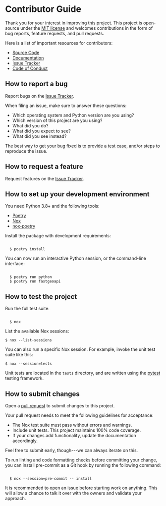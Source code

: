 # Contributor Guide

Thank you for your interest in improving this project. This project is
open-source under the [MIT license](https://opensource.org/licenses/MIT)
and welcomes contributions in the form of bug reports, feature requests,
and pull requests.

Here is a list of important resources for contributors:

- [Source Code](https://github.com/geobeyond/fastgeoapi)
- [Documentation](https://fastgeoapi.readthedocs.io/)
- [Issue Tracker](https://github.com/geobeyond/fastgeoapi/issues)
- [Code of Conduct](CODE_OF_CONDUCT.rst)

## How to report a bug

Report bugs on the [Issue
Tracker](https://github.com/geobeyond/fastgeoapi/issues).

When filing an issue, make sure to answer these questions:

- Which operating system and Python version are you using?
- Which version of this project are you using?
- What did you do?
- What did you expect to see?
- What did you see instead?

The best way to get your bug fixed is to provide a test case, and/or
steps to reproduce the issue.

## How to request a feature

Request features on the [Issue
Tracker](https://github.com/geobeyond/fastgeoapi/issues).

## How to set up your development environment

You need Python 3.8+ and the following tools:

- [Poetry](https://python-poetry.org/)
- [Nox](https://nox.thea.codes/)
- [nox-poetry](https://nox-poetry.readthedocs.io/)

Install the package with development requirements:

```console

  $ poetry install

```

You can now run an interactive Python session, or the command-line
interface:

```console

  $ poetry run python
  $ poetry run fastgeoapi

```

## How to test the project

Run the full test suite:

```console

  $ nox

```

List the available Nox sessions:

```console
$ nox --list-sessions
```

You can also run a specific Nox session. For example, invoke the unit
test suite like this:

```console
$ nox --session=tests
```

Unit tests are located in the `tests` directory, and are written using
the [pytest](https://pytest.readthedocs.io/) testing framework.

## How to submit changes

Open a [pull request](https://github.com/geobeyond/fastgeoapi/pulls)
to submit changes to this project.

Your pull request needs to meet the following guidelines for acceptance:

- The Nox test suite must pass without errors and warnings.
- Include unit tests. This project maintains 100% code coverage.
- If your changes add functionality, update the documentation
  accordingly.

Feel free to submit early, though---we can always iterate on this.

To run linting and code formatting checks before committing your change,
you can install pre-commit as a Git hook by running the following
command:

```console

  $ nox --session=pre-commit -- install

```

It is recommended to open an issue before starting work on anything.
This will allow a chance to talk it over with the owners and validate
your approach.
